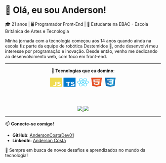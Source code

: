 # 👋 Olá, eu sou Anderson!

🎓 21 anos | 🖥️ Programador Front-End | 📘 Estudante na EBAC - Escola Britânica de Artes e Tecnologia

Minha jornada com a tecnologia começou aos 14 anos quando ainda na escola fiz parte da equipe de robótica Destemidos 🤖, onde desenvolvi meu interesse por programação e inovação. Desde então, venho me dedicando ao desenvolvimento web, com foco em front-end.

---

<div align="center">
  
  🚀 **Tecnologias que eu domino:**
  
  <img align="center" alt="Js" height="30" width="40" src="https://raw.githubusercontent.com/devicons/devicon/master/icons/javascript/javascript-plain.svg">
  <img align="center" alt="Ts" height="30" width="40" src="https://raw.githubusercontent.com/devicons/devicon/master/icons/typescript/typescript-plain.svg">
  <img align="center" alt="React" height="30" width="40" src="https://raw.githubusercontent.com/devicons/devicon/master/icons/react/react-original.svg">
  <img align="center" alt="HTML" height="30" width="40" src="https://raw.githubusercontent.com/devicons/devicon/master/icons/html5/html5-original.svg">
  <img align="center" alt="CSS" height="30" width="40" src="https://raw.githubusercontent.com/devicons/devicon/master/icons/css3/css3-original.svg">

  <br><br>

  <a href="https://github.com/AndersonCostaDev01">
    <img height="180em" src="https://github-readme-stats.vercel.app/api?username=AndersonCostaDev01&show_icons=true&theme=dracula&include_all_commits=true&count_private=true"/>
    <img height="180em" src="https://github-readme-stats.vercel.app/api/top-langs/?username=AndersonCostaDev01&layout=compact&langs_count=7&theme=dracula"/>
  </a>
</div>

---

📫 **Conecte-se comigo!**

- **GitHub**: [AndersonCostaDev01](https://github.com/AndersonCostaDev01)
- **LinkedIn**: [Anderson Costa](https://www.linkedin.com/in/anderson-costa-870b48233/)

🌟 Sempre em busca de novos desafios e aprendizados no mundo da tecnologia!
